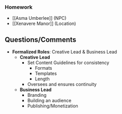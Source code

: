 ### Homework
- [[Asma Umberlee]] (NPC)
- [[Xenavere Manor]] (Location)

## Questions/Comments
- **Formalized Roles**: Creative Lead & Business Lead
	- **Creative Lead**
		- Set Content Guidelines for consistency
			- Formats
			- Templates
			- Length
		- Oversees and ensures continuity
	- **Business Lead**
		- Branding
		- Building an audience
		- Publishing/Monetization